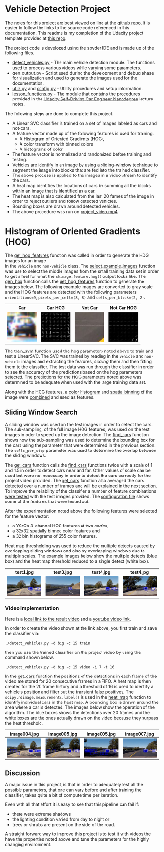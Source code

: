 # Vehicle Detection Project

The notes for this project are best viewed on line at the
[github repo](https://github.com/carltonwin8/CarND-Vehicle-Detection).
It is easier to follow the links to the source code referenced in this documentation.
This readme is my completion of the Udacity project template provided at
[this repo](https://github.com/udacity/CarND-Vehicle-Detection).

The project code is developed using the
[spyder IDE](https://pythonhosted.org/spyder/)
and is made up of the following files.

  - [detect_vehicles.py](_modules/detect_vehicles.html) -
    The main vehicle detection module.
    The functions used to process various videos while varying some parameters.
  - [gen_output.py](_modules/gen_output.html) -
    Script used during the development and debug phase for visualization
    and used to generate the images used for the documentation.
  - [utils.py](_modules/utils.html)
    and
    [config.py](_modules/config.html) -
    Utility procedures and setup information.
  - [lesson_functions.py](_modules/lesson_functions.html) -
    The module that contains the procedures provided in the
    [Udacity Self-Driving Car Engineer Nanodegree](https://www.udacity.com/course/self-driving-car-engineer-nanodegree--nd013)
    lecture notes.

The following steps are done to complete this project.

  - A Linear SVC classifier is trained on a set of images labeled as cars and not-cars.
  - A feature vector made up of the following features is used for training.
      - A Histogram of Oriented Gradients (HOG),
      - A color transform with binned colors
      - A histograms of color
  - The feature vector is normalized and randomized before training and testing.
  - Vehicles are identify in an image by using a sliding-window technique to segment
    the image into blocks that are fed into the trained classifier.
  - The above process is applied to the images in a video stream to identify the cars.
  - A heat map identifies the locations of cars by summing all the blocks within
    an image that is identified as a car.
  - The heat map is also calculated from the last 20 fames of the image in order to
    reject outliers and follow detected vehicles.
  - Bounding boxes are drawn around detected vehicles.
  - The above procedure was run on
    [project_video.mp4](./project_video.mp4)


# Histogram of Oriented Gradients (HOG)

The
[get_hog_features](_modules/lesson_functions.html#get_hog_features)
function was called in order to generate the HOG images for an image  
in the `vehicle` and `non-vehicle` class.
The
[select_example_images](_modules/gen_output.html#select_example_images)
function was use to select the middle images from the small training data set
in order to get a feel for what the `skimage.feature.hog()` output looks like.
The
[gen_hog](_modules/gen_output.html#gen_hog)
function calls the
[get_hog_features](_modules/lesson_functions.html#get_hog_features)
function to generate the images below.
The following example images are converted to gray scale and the HOG features are detected
with the following parameters `orientations=9`, `pixels_per_cell=(8, 8)` and `cells_per_block=(2, 2)`.

<table width="100%">
<tr width="100%">
  <th align="center">Car</th>
  <th align="center">Car HOG</th>
  <th align="center">Not Car</th>
  <th align="center">Not Car HOG</th>
</tr>
<tr width="100%">
  <td width="23%"><img src="output_images/vehicles_smallset_cars1_183.jpeg" width="100%" ></td>
  <td width="23%"><img src="output_images/vehicles_smallset_cars1_183_hog.jpeg" width="100%"></td>
  <td width="23%"><img src="output_images/non-vehicles_smallset_notcars1_extra511.jpeg" width="100%"></td>
  <td width="23%"><img src="output_images/non-vehicles_smallset_notcars1_extra511_hog.jpeg" width="100%"></td>
</tr>
</table>

The
[train_svm](_modules/lesson_functions.html#train_svm)
function used the hog parameters noted above to train and test a LinearSVC.
The SVC was trained by reading in the `vehicle` and `non-vehicle` images
and extracting the features, *scaling* them and then fitting them to the
classifier.
The test data was run through the classifier in order to see the accuracy
of the predictions based on the hog parameters selected.
The predictions for the HOG parameters noted above was determined to be
adequate when used with the large training data set.

Along with the HOG features, a
[color histogram](_modules/lesson_functions.html#color_hist)
and
[spatial binning](_modules/lesson_functions.html#bin_spatial)
of the image were
[combined](_modules/lesson_functions.html#single_img_features)
and used as features.

## Sliding Window Search

A sliding window was used on the test images in order to detect the cars.
The sub-sampling, of the full image HOG features, was used on the test
images in oder to speed up the image detection.
The
[find_cars](_modules/lesson_functions.html#find_cars)
function shows how the sub-sampling was used to determine the bounding box for the cars
using the parameter that were determined in the previous section.
The `cells_per_step` parameter was used to determine the overlap between the
sliding windows.

The
[get_cars](_modules/utils.html#detect.get_cars)
function calls the
[find_cars](_modules/lesson_functions.html#find_cars)
functions twice with a scale of 1 and 1.5 in order to detect
cars near and far.
Other values of scale can be used but were not necessary
in order to detect the cars correctly for the project video provided.
The
[get_cars](_modules/utils.html#detect.get_cars)
function also averaged the cars detected over a number of frames
and will be explained in the next section.
To improve the reliability of the classifier a number of feature combinations
[were tested](_modules/gen_output.html#process_images)
with the test images provided.
The
[configuration file](_modules/config.html)
shows some of the features that were tested out.

After the experimentation noted above the following features were selected for the feature vector:
  - a YCrCb 3-channel HOG features at two *scales*,
  - a 32x32 spatially binned color features and
  - a 32 bin histograms of 255 color features.

Heat map thresholding was used to reduce the multiple detects caused by overlapping
sliding windows and also by overlapping windows due to multiple scales.
The example images below show
the multiple detects (blue box) and the heat map threshold reduced to a single detect (white box).

| test1.jpg | test3.jpg | test4.jpg | test4.jpg |
| --- | --- | --- | --- |
| ![](output_images/test1_b_s32_c3_YCrCb_ss.jpg) | ![](output_images/test3_b_s32_c3_YCrCb_ss.jpg) | ![](output_images/test4_b_s32_c3_YCrCb_ss.jpg) | ![](output_images/test5_b_s32_c3_YCrCb_ss.jpg) |

### Video Implementation

Here is a [local link to the result video](./output_images/project_video.mp4)
and a [youtube video link](https://youtu.be/WdwQNmM1NbA).

In order to create the video shown at the link above, you first train and save the classifier via:
```
./detect_vehicles.py -d big -c 15 train
```
then you use the trained classifier on the project video by using the command shown below.
```
./detect_vehicles.py -d big -c 15 video -i 7 -t 16
```

In the
[get_cars](_modules/utils.html#detect.get_cars)
function the positions of the detections in each frame of the video
are stored for 20 consecutive frames in a FIFO.
A heat map is then created for the 20 frame history and a threshold of 16 is used
to identify a vehicle's position and filter out the transient false positives.
The `scipy.ndimage.measurements.label()` is used in the
[heat_map](_modules/lesson_functions.html#heat_map)
function to identify individual cars in the heat map.
A bounding box is drawn around the area where a car is detected.
The images below show the operation of the algorithm.
The blue boxes shows the detections over 20 frames and the white boxes
are the ones actually drawn on the video because they surpass the heat threshold.

| image004.jpg | image005.jpg | image005.jpg | image007.jpg |
| --- | --- | --- | --- |
| ![](output_images/img004.jpg) | ![](output_images/img005.jpg) | ![](output_images/img006.jpg) | ![](output_images/img007.jpg) |

## Discussion

A major issue in this project, is that in order to adequately test all the
possible parameters, that one can vary before and after training the classifier,
takes quite a bit of compute time per iteration.

Even with all that effort it is easy to see that this pipeline can fail if:

  - there were extreme shadows
  - the lighting condition varied from day to night or
  - trees or shrubs are present on the side of the road.

A straight forward way to improve this project is to test it with videos
the have the properties noted above and tune the parameters
for the highly changing environment.
